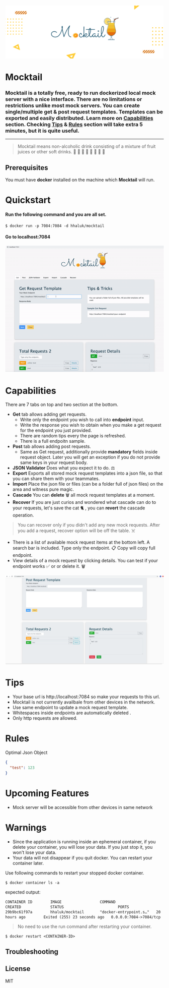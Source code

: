 ![alt text](./mt.png "mt")


# Mocktail

### Mocktail is a totally free, ready to run dockerized local mock server with a nice interface. There are no limitations or restrictions unlike most mock servers. You can create single/multiple get & post request templates. Templates can be exported and easily distributed. Learn more on  [Capabilities](#capabilities) section. Checking [Tips](#tips) & [Rules](#rules) section will take extra 5 minutes, but it is quite useful. 

---

> Mocktail means non-alcoholic drink consisting of a mixture of fruit juices or other soft drinks. 🍎 🍏 🍊 🍋 🍇 🍍 🥭 🥥

## Prerequisites

You must have **docker** installed on the machine which **Mocktail** will run.

# Quickstart

#### Run the following command and you are all set.
```console
$ docker run -p 7084:7084 -d hhaluk/mocktail
```

#### Go to **localhost:7084**  

![alt text](./howto/mocktail.gif "tn")

# Capabilities

There are 7 tabs on top and two section at the bottom. 

- **Get** tab allows adding get requests.
    - Write only the endpoint you wish to call into **endpoint** input.
    - Write the response you wish to obtain when you make a get request for the endpoint you just provided.
    - There are random tips every the page is refreshed.
    - There is a full endpoitn sample.
- **Post** tab allows adding post requests.
    - Same as Get request, additionally provide **mandatory** fields inside request object. Later you will get an exception if you do not provide same keys in your request body.
- **JSON Validator** Does what you expect it to do. ⚖️
- **Export** Exports all stored mock request templates into a json file, so that you can share them with your teammates. 
- **Import** Place the json file or files (can be a folder full of json files) on the area and witness pure magic.
- **Cascade** You can **delete** 🗑️ all mock request templates at a moment. 
- **Recover** If you are just curios and wondered what cascade can do to your requests, let's save the cat 🐈 , you can **revert** the cascade operation. 
> You can recover only if you didn't add any new mock requests. After you add a request, recover option will be off the table.  ☠️
- There is a list of available mock request items at the bottom left. A search bar is included. Type only the endpoint. 📋 Copy will copy full endpoint.
- View details of a mock request by clicking details. You can test if your endpoint works ✅ or or delete it. 🗑️

![alt text](./howto/second.png "tn")


# Tips

- Your base url is http://localhost:7084 so make your requests to this url.
- Mocktail is not currently availbale from other devices in the network.
- Use same endpoint to update a mock request template.
- Whitespaces inside endpoints are automatically deleted .
- Only http requests are allowed. 


# Rules

Optimal Json Object

```json
{
  "test": 123
}
```


# Upcoming Features

- Mock server will be accessible from other devices in same network

# Warnings

- Since the application is running inside an ephemeral container, if you delete your container, you will lose your data. If you just stop it, you won't lose your data.
- Your data will not disappear if you quit docker. You can restart your container later.

Use following commands to restart your stopped docker container.

```console
$ docker container ls -a
```

expected output:

```console
CONTAINER ID        IMAGE                 COMMAND                  CREATED             STATUS                        PORTS                 
29b9bc61f97a        hhaluk/mocktail       "docker-entrypoint.s…"   20 hours ago        Exited (255) 23 seconds ago   0.0.0.0:7084->7084/tcp
```
> No need to use the run command after restarting your container.
```console
$ docker restart <CONTAINER-ID>
```





## Troubleshooting

License
----

MIT

